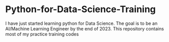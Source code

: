 # Python-for-Data-Science-Training
I have just started learning python for Data Science.
The goal is to be an AI/Machine Learning Engineer by the end of 2023.
This repository contains most of my practice training codes
